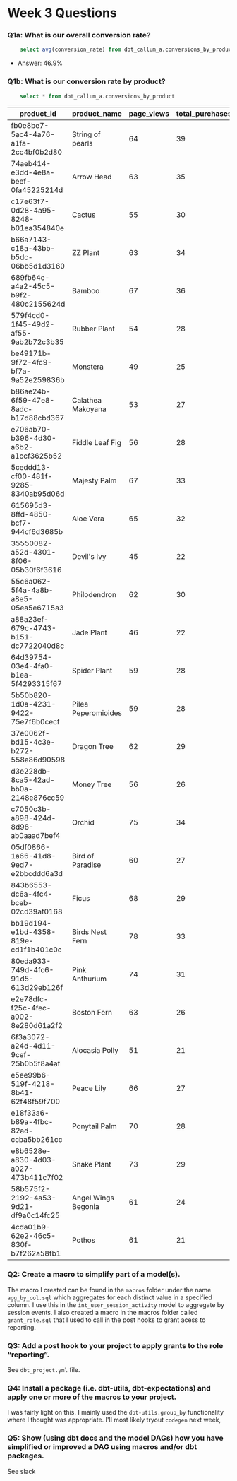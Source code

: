 # Week 3 Questions

### Q1a: What is our overall conversion rate?

```sql
    select avg(conversion_rate) from dbt_callum_a.conversions_by_product
```

- Answer: 46.9%


### Q1b: What is our conversion rate by product?

```sql
    select * from dbt_callum_a.conversions_by_product
```

|product_id                          |product_name       |page_views|total_purchases|conversion_rate|
|------------------------------------|-------------------|----------|---------------|---------------|
|fb0e8be7-5ac4-4a76-a1fa-2cc4bf0b2d80|String of pearls   |64        |39             |0.6094         |
|74aeb414-e3dd-4e8a-beef-0fa45225214d|Arrow Head         |63        |35             |0.5556         |
|c17e63f7-0d28-4a95-8248-b01ea354840e|Cactus             |55        |30             |0.5455         |
|b66a7143-c18a-43bb-b5dc-06bb5d1d3160|ZZ Plant           |63        |34             |0.5397         |
|689fb64e-a4a2-45c5-b9f2-480c2155624d|Bamboo             |67        |36             |0.5373         |
|579f4cd0-1f45-49d2-af55-9ab2b72c3b35|Rubber Plant       |54        |28             |0.5185         |
|be49171b-9f72-4fc9-bf7a-9a52e259836b|Monstera           |49        |25             |0.5102         |
|b86ae24b-6f59-47e8-8adc-b17d88cbd367|Calathea Makoyana  |53        |27             |0.5094         |
|e706ab70-b396-4d30-a6b2-a1ccf3625b52|Fiddle Leaf Fig    |56        |28             |0.5000         |
|5ceddd13-cf00-481f-9285-8340ab95d06d|Majesty Palm       |67        |33             |0.4925         |
|615695d3-8ffd-4850-bcf7-944cf6d3685b|Aloe Vera          |65        |32             |0.4923         |
|35550082-a52d-4301-8f06-05b30f6f3616|Devil's Ivy        |45        |22             |0.4889         |
|55c6a062-5f4a-4a8b-a8e5-05ea5e6715a3|Philodendron       |62        |30             |0.4839         |
|a88a23ef-679c-4743-b151-dc7722040d8c|Jade Plant         |46        |22             |0.4783         |
|64d39754-03e4-4fa0-b1ea-5f4293315f67|Spider Plant       |59        |28             |0.4746         |
|5b50b820-1d0a-4231-9422-75e7f6b0cecf|Pilea Peperomioides|59        |28             |0.4746         |
|37e0062f-bd15-4c3e-b272-558a86d90598|Dragon Tree        |62        |29             |0.4677         |
|d3e228db-8ca5-42ad-bb0a-2148e876cc59|Money Tree         |56        |26             |0.4643         |
|c7050c3b-a898-424d-8d98-ab0aaad7bef4|Orchid             |75        |34             |0.4533         |
|05df0866-1a66-41d8-9ed7-e2bbcddd6a3d|Bird of Paradise   |60        |27             |0.4500         |
|843b6553-dc6a-4fc4-bceb-02cd39af0168|Ficus              |68        |29             |0.4265         |
|bb19d194-e1bd-4358-819e-cd1f1b401c0c|Birds Nest Fern    |78        |33             |0.4231         |
|80eda933-749d-4fc6-91d5-613d29eb126f|Pink Anthurium     |74        |31             |0.4189         |
|e2e78dfc-f25c-4fec-a002-8e280d61a2f2|Boston Fern        |63        |26             |0.4127         |
|6f3a3072-a24d-4d11-9cef-25b0b5f8a4af|Alocasia Polly     |51        |21             |0.4118         |
|e5ee99b6-519f-4218-8b41-62f48f59f700|Peace Lily         |66        |27             |0.4091         |
|e18f33a6-b89a-4fbc-82ad-ccba5bb261cc|Ponytail Palm      |70        |28             |0.4000         |
|e8b6528e-a830-4d03-a027-473b411c7f02|Snake Plant        |73        |29             |0.3973         |
|58b575f2-2192-4a53-9d21-df9a0c14fc25|Angel Wings Begonia|61        |24             |0.3934         |
|4cda01b9-62e2-46c5-830f-b7f262a58fb1|Pothos             |61        |21             |0.3443         |

### Q2: Create a macro to simplify part of a model(s).

The macro I created can be found in the `macros` folder under the name `agg_by_col.sql` which aggregates for each distinct value in a specified column. I use this in the `int_user_session_activity` model to aggregate by session events. I also created a macro in the macros folder called `grant_role.sql` that I used to call in the post hooks to grant acess to reporting.


### Q3: Add a post hook to your project to apply grants to the role “reporting”.

See `dbt_project.yml` file.

### Q4: Install a package (i.e. dbt-utils, dbt-expectations) and apply one or more of the macros to your project.

I was fairly light on this. I mainly used the `dbt-utils.group_by` functionality where I thought was appropriate. I'll most likely tryout `codegen` next week,

### Q5: Show (using dbt docs and the model DAGs) how you have simplified or improved a DAG using macros and/or dbt packages.

See slack


